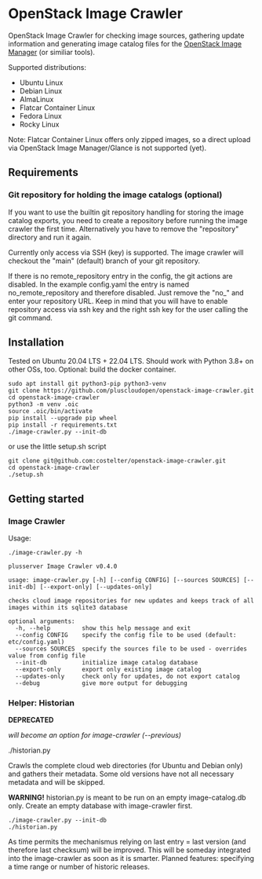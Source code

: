 # OpenStack Image Crawler

OpenStack Image Crawler for checking image sources, gathering update information and generating image catalog files for the [OpenStack Image Manager](https://github.com/osism/openstack-image-manager) (or similiar tools).

Supported distributions:

- Ubuntu Linux
- Debian Linux
- AlmaLinux
- Flatcar Container Linux
- Fedora Linux
- Rocky Linux

Note: Flatcar Container Linux offers only zipped images, so a direct upload via OpenStack Image Manager/Glance is not supported (yet).

## Requirements
### Git repository for holding the image catalogs (optional)

If you want to use the builtin git repository handling for storing the image catalog exports, you need to create a repository before running the image crawler the first time. Alternatively you have to remove the "repository" directory and run it again.

Currently only access via SSH (key) is supported. The image crawler will checkout the "main" (default) branch of your git repository.

If there is no remote_repository entry in the config, the git actions are disabled. In the example config.yaml the entry is named no_remote_repository and therefore disabled. Just remove the "no_" and enter your repository URL. Keep in mind that you will have to enable repository access via ssh key and the right ssh key for the user calling the git command.

## Installation

Tested on Ubuntu 20.04 LTS + 22.04 LTS. Should work with Python 3.8+ on other OSs, too. Optional: build the docker container.

```
sudo apt install git python3-pip python3-venv
git clone https://github.com/pluscloudopen/openstack-image-crawler.git
cd openstack-image-crawler
python3 -m venv .oic
source .oic/bin/activate
pip install --upgrade pip wheel
pip install -r requirements.txt
./image-crawler.py --init-db
```

or use the little setup.sh script

```
git clone git@github.com:costelter/openstack-image-crawler.git
cd openstack-image-crawler
./setup.sh
```

## Getting started

### Image Crawler

Usage:

```
./image-crawler.py -h

plusserver Image Crawler v0.4.0

usage: image-crawler.py [-h] [--config CONFIG] [--sources SOURCES] [--init-db] [--export-only] [--updates-only]

checks cloud image repositories for new updates and keeps track of all images within its sqlite3 database

optional arguments:
  -h, --help         show this help message and exit
  --config CONFIG    specify the config file to be used (default: etc/config.yaml)
  --sources SOURCES  specify the sources file to be used - overrides value from config file
  --init-db          initialize image catalog database
  --export-only      export only existing image catalog
  --updates-only     check only for updates, do not export catalog
  --debug            give more output for debugging
```

### Helper: Historian

**DEPRECATED**

*will become an option for image-crawler (--previous)*

./historian.py

Crawls the complete cloud web directories (for Ubuntu and Debian only) and gathers their metadata. Some old versions have not all necessary metadata and will be skipped.

**WARNING!** historian.py is meant to be run on an empty image-catalog.db only. Create an empty database with image-crawler first.

```
./image-crawler.py --init-db
./historian.py
```

As time permits the mechanismus relying on last entry = last version (and therefore last checksum) will be improved. This will be someday integrated into the image-crawler as soon as it is smarter. Planned features: specifying a time range or number of historic releases.
